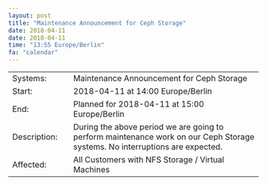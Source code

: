 ```yaml
---
layout: post
title: "Maintenance Announcement for Ceph Storage"
date: 2018-04-11
date: 2018-04-11
time: "13:55 Europe/Berlin"
fa: "calendar"
---
```


|                   |   |                                                                      |
|-------------------|---|----------------------------------------------------------------------|
| Systems:          |   | Maintenance Announcement for Ceph Storage|
| Start:            |   | 2018-04-11 at 14:00 Europe/Berlin |
| End:              |   | Planned for 2018-04-11 at 15:00  Europe/Berlin |
| Description:      |   | During the above period we are going to perform maintenance work on our Ceph Storage systems. No interruptions are expected. |
| Affected:         |   |All Customers with NFS Storage / Virtual Machines |